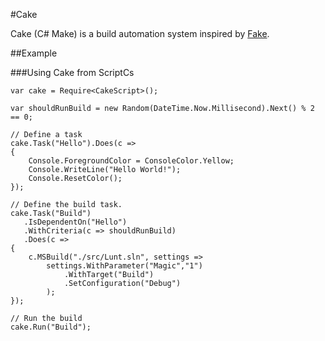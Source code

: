 #Cake

Cake (C# Make) is a build automation system inspired by [Fake](http://fsharp.github.io/FAKE/).

##Example

###Using Cake from ScriptCs

```CSharp
var cake = Require<CakeScript>();

var shouldRunBuild = new Random(DateTime.Now.Millisecond).Next() % 2 == 0;

// Define a task
cake.Task("Hello").Does(c =>
{
	Console.ForegroundColor = ConsoleColor.Yellow;
	Console.WriteLine("Hello World!");	
	Console.ResetColor();
});

// Define the build task.
cake.Task("Build")
   .IsDependentOn("Hello")
   .WithCriteria(c => shouldRunBuild)
   .Does(c =>
{
	c.MSBuild("./src/Lunt.sln", settings => 
		settings.WithParameter("Magic","1")
			.WithTarget("Build")
			.SetConfiguration("Debug")
		);
});

// Run the build
cake.Run("Build");
```